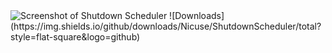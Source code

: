 <img src="[https://i.imgur.com/3nlEJn4.png](https://cdn.discordapp.com/attachments/944941820373270528/1144994168096178237/image.png)" alt="Screenshot of Shutdown Scheduler">
![Downloads](https://img.shields.io/github/downloads/Nicuse/ShutdownScheduler/total?style=flat-square&logo=github)
